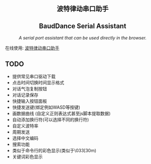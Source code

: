<p >
    <h2 align="center">波特律动串口助手</h2>
    <h2 align="center">BaudDance Serial Assistant</h2>
</p>
<p align="center">
    <em>A serial port assistant that can be used directly in the browser.</em>
</p>

在线使用: [波特律动串口助手](https://serial.keysking.com/)
## TODO
- 提供常见串口驱动下载
- 点击时间切换时间显示格式
- 对话气泡复制按钮
- 对话记录保存
- 快捷输入按钮面板
- 快捷发送键(绑定例如WASD等按键)
- 画数据曲线 (自定义正则表达式甚至js脚本提取数据)
- 自动添加换行符(可以选择不同的换行符)
- 自定义波特率
- 周期发送
- 选择中文编码
- 搜索功能
- 类似于命令行的彩色显示(类似于\033[30m)
- 关键词彩色显示